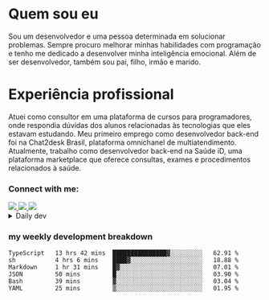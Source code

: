 # Quem sou eu
Sou um desenvolvedor e uma pessoa determinada em solucionar problemas. Sempre procuro melhorar minhas habilidades com programação e tenho me dedicado a desenvolver minha inteligência emocional. Além de ser desenvolvedor, também sou pai, filho, irmão e marido.

# Experiência profissional
Atuei como consultor em uma plataforma de cursos para programadores, onde respondia dúvidas dos alunos relacionadas às tecnologias que eles estavam estudando.
Meu primeiro emprego como desenvolvedor back-end foi na Chat2desk Brasil, plataforma omnichanel de multiatendimento.
Atualmente, trabalho como desenvolvedor back-end na Saúde iD, uma plataforma marketplace que oferece consultas, exames e procedimentos relacionados à saúde.

### Connect with me:
<a href="https://www.linkedin.com/in/theusmoreira" target="_blank" >
<img src="https://img.shields.io/badge/linkedin-%230077B5.svg?&style=for-the-badge&logo=linkedin&logoColor=white ">
</a>
<a href="https://www.instagram.com/matheus.s.moreira/" target="_blank">
<img src="https://img.shields.io/badge/instagram-%23E4405F.svg?&style=for-the-badge&logo=instagram&logoColor=white">
</a>
<a href="mailto:matheussm301@gmail.com"  target="_blank">
<img src="https://img.shields.io/badge/gmail-%23E4405F.svg?&style=for-the-badge&logo=gmail&logoColor=white">
</a>


<details>
  <summary>Daily dev </summary>
<p>
  <a href="https://app.daily.dev/matheussantos"><img src="https://github.com/matheus-santos-moreira/matheus-santos-moreira/blob/master/devcard.svg" width="200" alt="Matheus Santos's Dev Card"/></a>
 </p>
</details>

<h3>my weekly development breakdown</h3>

<!--START_SECTION:waka-->

```text
TypeScript   13 hrs 42 mins  ███████████████▓░░░░░░░░░   62.91 %
sh           4 hrs 6 mins    ████▓░░░░░░░░░░░░░░░░░░░░   18.88 %
Markdown     1 hr 31 mins    █▓░░░░░░░░░░░░░░░░░░░░░░░   07.01 %
JSON         50 mins         █░░░░░░░░░░░░░░░░░░░░░░░░   03.90 %
Bash         39 mins         ▓░░░░░░░░░░░░░░░░░░░░░░░░   03.04 %
YAML         25 mins         ▒░░░░░░░░░░░░░░░░░░░░░░░░   01.95 %
```

<!--END_SECTION:waka-->
